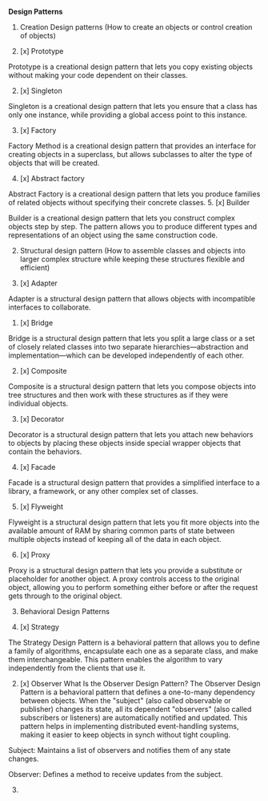 **Design Patterns**

1. Creation Design patterns (How to create an objects or control creation of objects)

1. [x] Prototype

Prototype is a creational design pattern that lets you copy existing objects without making your code dependent on their classes.

2. [x] Singleton

Singleton is a creational design pattern that lets you ensure that a class has only one instance, while providing a global access point to this instance.

3. [x] Factory

Factory Method is a creational design pattern that provides an interface for creating objects in a superclass, but allows subclasses to alter the type of objects that will be created.

4. [x] Abstract factory

Abstract Factory is a creational design pattern that lets you produce families of related objects without specifying their concrete classes.
5. [x] Builder

Builder is a creational design pattern that lets you construct complex objects step by step. The pattern allows you to produce different types and representations of an object using the same construction code.


2. Structural design pattern (How to assemble classes and objects into larger complex structure while keeping these structures flexible and efficient)

1. [x] Adapter
  
Adapter is a structural design pattern that allows objects with incompatible interfaces to collaborate.

1. [x] Bridge

Bridge is a structural design pattern that lets you split a large class or a set of closely related classes into two separate hierarchies—abstraction and implementation—which can be developed independently of each other.

2. [x] Composite

Composite is a structural design pattern that lets you compose objects into tree structures and then work with these structures as if they were individual objects.

3. [x] Decorator

Decorator is a structural design pattern that lets you attach new behaviors to objects by placing these objects inside special wrapper objects that contain the behaviors.

4. [x] Facade

Facade is a structural design pattern that provides a simplified interface to a library, a framework, or any other complex set of classes.

5. [x] Flyweight

Flyweight is a structural design pattern that lets you fit more objects into the available amount of RAM by sharing common parts of state between multiple objects instead of keeping all of the data in each object.


6. [x] Proxy

Proxy is a structural design pattern that lets you provide a substitute or placeholder for another object. A proxy controls access to the original object, allowing you to perform something either before or after the request gets through to the original object.

3. Behavioral Design Patterns

1. [x] Strategy 

The Strategy Design Pattern is a behavioral pattern that allows you to define a family of algorithms, encapsulate each one as a separate class, and make them interchangeable. This pattern enables the algorithm to vary independently from the clients that use it.

2. [x] Observer
   What Is the Observer Design Pattern?
   The Observer Design Pattern is a behavioral pattern that defines a one-to-many dependency between objects. When the "subject" (also called observable or publisher) changes its state, all its dependent "observers" (also called subscribers or listeners) are automatically notified and updated. This pattern helps in implementing distributed event-handling systems, making it easier to keep objects in synch without tight coupling.

Subject: Maintains a list of observers and notifies them of any state changes.

Observer: Defines a method to receive updates from the subject.

3. 